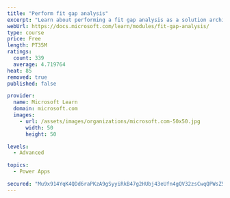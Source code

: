 ```yaml
---
title: "Perform fit gap analysis"
excerpt: "Learn about performing a fit gap analysis as a solution architect for Dynamics 365 and Microsoft Power Platform."
webUrl: https://docs.microsoft.com/learn/modules/fit-gap-analysis/
type: course
price: Free
length: PT35M
ratings:
  count: 339
  average: 4.719764
heat: 85
removed: true
published: false

provider:
  name: Microsoft Learn
  domain: microsoft.com
  images:
    - url: /assets/images/organizations/microsoft.com-50x50.jpg
      width: 50
      height: 50

levels:
  - Advanced

topics:
  - Power Apps

secured: "Mu9x914YqK4QDd6raPKzA9gSyyiRkB47g2HUbj43eUfn4gQV32zsCwqQPWsZ5fCmF/9tdsH8cUdOtM93hD4qPA7GuesshlHmh3brKkEiZGfwzHgZpdQN+UPTjdSNhrdrdN6oWUZwtHqccOtdZxhTEgKwZKLuNWT76j/HMx03Um2DX3K25rbjgKwq6uOcu/ebfSP6yeqGNsHpPTON4KCF4CGrxSKxgVXxBorbI88/NYvyhe0Mow20vVRmOvOyH97Ani4Kkb3dc+SB+L99HzXuH3QWdZNvP6DQThVrlQpz7XPxXYLNas+laWKn4bjVvXDnmZgiGOeF1OxDaE4NmBOQVj0EHDCAemdWqCC/6/bdogo2voaH3wivYchitKmyfvkbrIK1aAWXUf6etxw5ncbH45KHmtCWo2MXWzXoo8k9DbU=;s7SAIFrzKTepXHuRCthl7g=="
---
```


